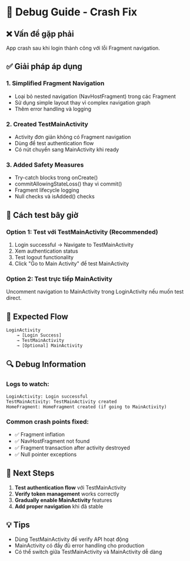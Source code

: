 # 🐛 Debug Guide - Crash Fix

## ❌ Vấn đề gặp phải

App crash sau khi login thành công với lỗi Fragment navigation.

## ✅ Giải pháp áp dụng

### 1. **Simplified Fragment Navigation**

- Loại bỏ nested navigation (NavHostFragment) trong các Fragment
- Sử dụng simple layout thay vì complex navigation graph
- Thêm error handling và logging

### 2. **Created TestMainActivity**

- Activity đơn giản không có Fragment navigation
- Dùng để test authentication flow
- Có nút chuyển sang MainActivity khi ready

### 3. **Added Safety Measures**

- Try-catch blocks trong onCreate()
- commitAllowingStateLoss() thay vì commit()
- Fragment lifecycle logging
- Null checks và isAdded() checks

## 🔧 Cách test bây giờ

### **Option 1: Test với TestMainActivity (Recommended)**

1. Login successful → Navigate to TestMainActivity
2. Xem authentication status
3. Test logout functionality
4. Click "Go to Main Activity" để test MainActivity

### **Option 2: Test trực tiếp MainActivity**

Uncomment navigation to MainActivity trong LoginActivity nếu muốn test direct.

## 📱 Expected Flow

```
LoginActivity
    → [Login Success]
    → TestMainActivity
    → [Optional] MainActivity
```

## 🔍 Debug Information

### Logs to watch:

```
LoginActivity: Login successful
TestMainActivity: TestMainActivity created
HomeFragment: HomeFragment created (if going to MainActivity)
```

### Common crash points fixed:

- ✅ Fragment inflation
- ✅ NavHostFragment not found
- ✅ Fragment transaction after activity destroyed
- ✅ Null pointer exceptions

## 🚀 Next Steps

1. **Test authentication flow** với TestMainActivity
2. **Verify token management** works correctly
3. **Gradually enable MainActivity** features
4. **Add proper navigation** khi đã stable

## 💡 Tips

- Dùng TestMainActivity để verify API hoạt động
- MainActivity có đầy đủ error handling cho production
- Có thể switch giữa TestMainActivity và MainActivity dễ dàng
